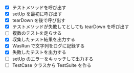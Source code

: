 - [x] テストメソッドを呼び出す
- [x] setUp を最初に呼び出す
- [x] tearDown を後で呼び出す
- [x] テストメソッドが失敗してとしても tearDown を呼び出す
- [ ] 複数のテストを走らせる
- [x] 収集したテスト結果を出力する
- [x] WasRun で文字列をログに記録する
- [x] 失敗したテストを出力する
- [ ] setUp のエラーをキャッチして出力する
- [ ] TestCase クラスから TestSuite を作る
